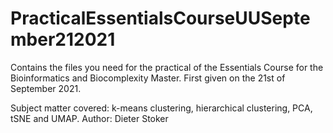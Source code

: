 # PracticalEssentialsCourseUUSeptember212021
Contains the files you need for the practical of the Essentials Course for the Bioinformatics and Biocomplexity Master. First given on the 21st of September 2021.

Subject matter covered: k-means clustering, hierarchical clustering, PCA, tSNE and UMAP. 
Author: Dieter Stoker
